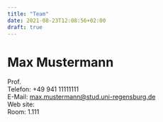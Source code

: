 ```yaml
---
title: "Team"
date: 2021-08-23T12:08:56+02:00
draft: true
---
```


# Max Mustermann
Prof. \
Telefon: +49 941 11111111 \
E-Mail: max.mustermann@stud.uni-regensburg.de \
Web site: \
Room: 1.111 
